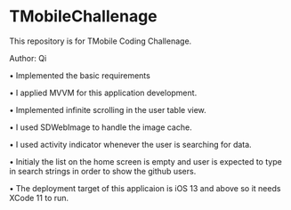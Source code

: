 # TMobileChallenage
This repository is for TMobile Coding Challenage.

Author: Qi

• Implemented the basic requirements

• I applied MVVM for this application development.

• Implemented infinite scrolling in the user table view.

• I used SDWebImage to handle the image cache.

• I used activity indicator whenever the user is searching for data.

• Initialy the list on the home screen is empty and user is expected to type in search strings in order to show the github users.

• The deployment target of this applicaion is iOS 13 and above so it needs XCode 11 to run.
